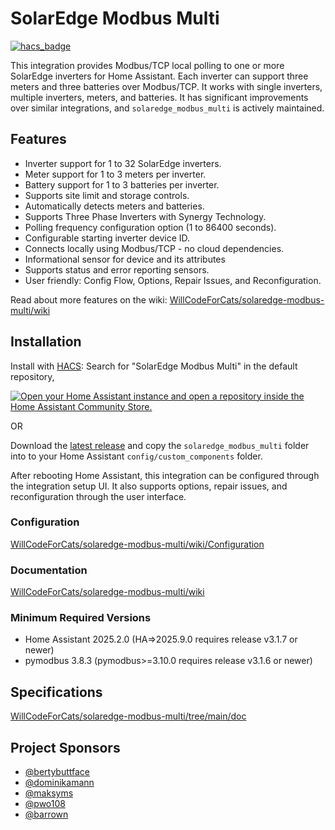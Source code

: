 # SolarEdge Modbus Multi

[![hacs_badge](https://img.shields.io/badge/HACS-Default-41BDF5.svg?style=for-the-badge)](https://github.com/hacs/integration)

This integration provides Modbus/TCP local polling to one or more SolarEdge inverters for Home Assistant. Each inverter can support three meters and three batteries over Modbus/TCP. It works with single inverters, multiple inverters, meters, and batteries. It has significant improvements over similar integrations, and `solaredge_modbus_multi` is actively maintained.

## Features

- Inverter support for 1 to 32 SolarEdge inverters.
- Meter support for 1 to 3 meters per inverter.
- Battery support for 1 to 3 batteries per inverter.
- Supports site limit and storage controls.
- Automatically detects meters and batteries.
- Supports Three Phase Inverters with Synergy Technology.
- Polling frequency configuration option (1 to 86400 seconds).
- Configurable starting inverter device ID.
- Connects locally using Modbus/TCP - no cloud dependencies.
- Informational sensor for device and its attributes
- Supports status and error reporting sensors.
- User friendly: Config Flow, Options, Repair Issues, and Reconfiguration.

Read about more features on the wiki: [WillCodeForCats/solaredge-modbus-multi/wiki](https://github.com/WillCodeForCats/solaredge-modbus-multi/wiki)

## Installation

Install with [HACS](https://hacs.xyz): Search for "SolarEdge Modbus Multi" in the default repository,

[![Open your Home Assistant instance and open a repository inside the Home Assistant Community Store.](https://my.home-assistant.io/badges/hacs_repository.svg)](https://my.home-assistant.io/redirect/hacs_repository/?owner=WillCodeForCats&repository=solaredge-modbus-multi&category=integration)

OR

Download the [latest release](https://github.com/WillCodeForCats/solaredge-modbus-multi/releases) and copy the `solaredge_modbus_multi` folder into to your Home Assistant `config/custom_components` folder.

After rebooting Home Assistant, this integration can be configured through the integration setup UI. It also supports options, repair issues, and reconfiguration through the user interface.

### Configuration

[WillCodeForCats/solaredge-modbus-multi/wiki/Configuration](https://github.com/WillCodeForCats/solaredge-modbus-multi/wiki/Configuration)

### Documentation

[WillCodeForCats/solaredge-modbus-multi/wiki](https://github.com/WillCodeForCats/solaredge-modbus-multi/wiki)

### Minimum Required Versions

- Home Assistant 2025.2.0 (HA=>2025.9.0 requires release v3.1.7 or newer)
- pymodbus 3.8.3 (pymodbus>=3.10.0 requires release v3.1.6 or newer)

## Specifications

[WillCodeForCats/solaredge-modbus-multi/tree/main/doc](https://github.com/WillCodeForCats/solaredge-modbus-multi/tree/main/doc)

## Project Sponsors

- [@bertybuttface](https://github.com/bertybuttface)
- [@dominikamann](https://github.com/dominikamann)
- [@maksyms](https://github.com/maksyms)
- [@pwo108](https://github.com/pwo108)
- [@barrown](https://github.com/barrown)
